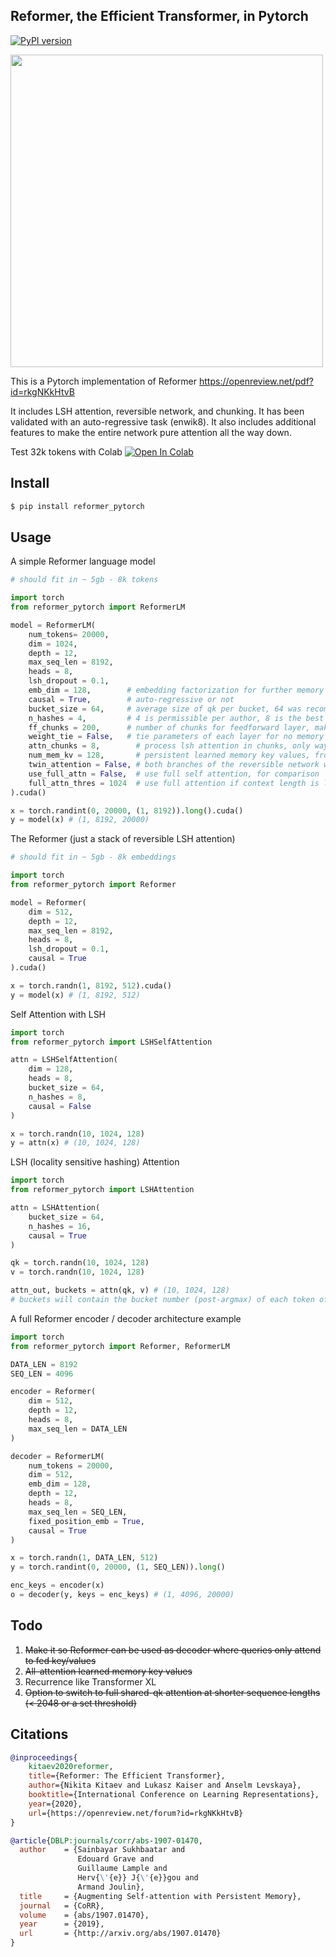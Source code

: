 ## Reformer, the Efficient Transformer, in Pytorch
[![PyPI version](https://badge.fury.io/py/reformer-pytorch.svg)](https://badge.fury.io/py/reformer-pytorch)

<img src="./lsh_attention.png" width="500">

This is a Pytorch implementation of Reformer https://openreview.net/pdf?id=rkgNKkHtvB

It includes LSH attention, reversible network, and chunking. It has been validated with an auto-regressive task (enwik8). It also includes additional features to make the entire network pure attention all the way down.

Test 32k tokens with Colab [![Open In Colab](https://colab.research.google.com/assets/colab-badge.svg)](https://colab.research.google.com/drive/1am1DRl80Kd3o6n_4u3MomPzYS0NfdHAC)

## Install

```bash
$ pip install reformer_pytorch
```

## Usage

A simple Reformer language model

```python
# should fit in ~ 5gb - 8k tokens

import torch
from reformer_pytorch import ReformerLM

model = ReformerLM(
    num_tokens= 20000,
    dim = 1024,
    depth = 12,
    max_seq_len = 8192,
    heads = 8,
    lsh_dropout = 0.1,
    emb_dim = 128,        # embedding factorization for further memory savings
    causal = True,        # auto-regressive or not
    bucket_size = 64,     # average size of qk per bucket, 64 was recommended in paper
    n_hashes = 4,         # 4 is permissible per author, 8 is the best but slower
    ff_chunks = 200,      # number of chunks for feedforward layer, make higher if there are memory issues
    weight_tie = False,   # tie parameters of each layer for no memory per additional depth
    attn_chunks = 8,        # process lsh attention in chunks, only way for memory to fit when scaling to 16k tokens
    num_mem_kv = 128,       # persistent learned memory key values, from all-attention paper
    twin_attention = False, # both branches of the reversible network will be attention
    use_full_attn = False,  # use full self attention, for comparison
    full_attn_thres = 1024  # use full attention if context length is less than set value
).cuda()

x = torch.randint(0, 20000, (1, 8192)).long().cuda()
y = model(x) # (1, 8192, 20000)
```

The Reformer (just a stack of reversible LSH attention)

```python
# should fit in ~ 5gb - 8k embeddings

import torch
from reformer_pytorch import Reformer

model = Reformer(
    dim = 512,
    depth = 12,
    max_seq_len = 8192,
    heads = 8,
    lsh_dropout = 0.1,
    causal = True
).cuda()

x = torch.randn(1, 8192, 512).cuda()
y = model(x) # (1, 8192, 512)
```

Self Attention with LSH

```python
import torch
from reformer_pytorch import LSHSelfAttention

attn = LSHSelfAttention(
    dim = 128,
    heads = 8,
    bucket_size = 64,
    n_hashes = 8,
    causal = False
)

x = torch.randn(10, 1024, 128)
y = attn(x) # (10, 1024, 128)
```

LSH (locality sensitive hashing) Attention

```python
import torch
from reformer_pytorch import LSHAttention

attn = LSHAttention(
    bucket_size = 64,
    n_hashes = 16,
    causal = True
)

qk = torch.randn(10, 1024, 128)
v = torch.randn(10, 1024, 128)

attn_out, buckets = attn(qk, v) # (10, 1024, 128)
# buckets will contain the bucket number (post-argmax) of each token of each batch
```

A full Reformer encoder / decoder architecture example

```python
import torch
from reformer_pytorch import Reformer, ReformerLM

DATA_LEN = 8192
SEQ_LEN = 4096

encoder = Reformer(
    dim = 512,
    depth = 12,
    heads = 8,
    max_seq_len = DATA_LEN
)

decoder = ReformerLM(
    num_tokens = 20000,
    dim = 512,
    emb_dim = 128,
    depth = 12,
    heads = 8,
    max_seq_len = SEQ_LEN,
    fixed_position_emb = True,
    causal = True
)

x = torch.randn(1, DATA_LEN, 512)
y = torch.randint(0, 20000, (1, SEQ_LEN)).long()

enc_keys = encoder(x)
o = decoder(y, keys = enc_keys) # (1, 4096, 20000)
```

## Todo

1. ~~Make it so Reformer can be used as decoder where queries only attend to fed key/values~~
2. ~~All-attention learned memory key values~~
3. Recurrence like Transformer XL
4. ~~Option to switch to full shared-qk attention at shorter sequence lengths (< 2048 or a set threshold)~~

## Citations
```bibtex
@inproceedings{
    kitaev2020reformer,
    title={Reformer: The Efficient Transformer},
    author={Nikita Kitaev and Lukasz Kaiser and Anselm Levskaya},
    booktitle={International Conference on Learning Representations},
    year={2020},
    url={https://openreview.net/forum?id=rkgNKkHtvB}
}
```

```bibtex
@article{DBLP:journals/corr/abs-1907-01470,
  author    = {Sainbayar Sukhbaatar and
               Edouard Grave and
               Guillaume Lample and
               Herv{\'{e}} J{\'{e}}gou and
               Armand Joulin},
  title     = {Augmenting Self-attention with Persistent Memory},
  journal   = {CoRR},
  volume    = {abs/1907.01470},
  year      = {2019},
  url       = {http://arxiv.org/abs/1907.01470}
}
```
